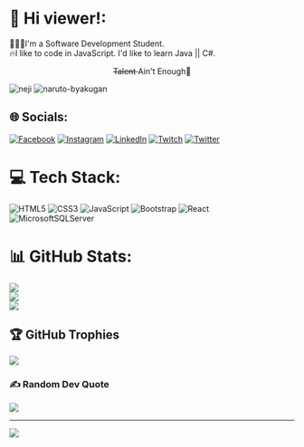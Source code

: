 # 💫 Hi viewer!:
👨🏻‍💻I'm a Software Development Student.<br>🔥I like to code in JavaScript. I'd like to learn Java || C#.<br><center><p><del>Talent </del>Ain't Enough👾</p></center>

![neji](https://user-images.githubusercontent.com/84346091/214762657-6ebd6f8a-b7cd-4e19-8cdf-4c50e7f473c1.gif)
![naruto-byakugan](https://user-images.githubusercontent.com/84346091/214762662-1475cbfa-c67d-4703-a3d6-36cf2f95bf81.gif)

## 🌐 Socials:
[![Facebook](https://img.shields.io/badge/Facebook-%231877F2.svg?logo=Facebook&logoColor=white)](https://facebook.com/jonathannlarios10) [![Instagram](https://img.shields.io/badge/Instagram-%23E4405F.svg?logo=Instagram&logoColor=white)](https://instagram.com/jonathannn_l) [![LinkedIn](https://img.shields.io/badge/LinkedIn-%230077B5.svg?logo=linkedin&logoColor=white)](https://linkedin.com/in/jonathan-larios-448b81244) [![Twitch](https://img.shields.io/badge/Twitch-%239146FF.svg?logo=Twitch&logoColor=white)](https://twitch.tv/LordJon4) [![Twitter](https://img.shields.io/badge/Twitter-%231DA1F2.svg?logo=Twitter&logoColor=white)](https://twitter.com/jonathanlariosv) 

# 💻 Tech Stack:
![HTML5](https://img.shields.io/badge/html5-%23E34F26.svg?style=flat-square&logo=html5&logoColor=white) ![CSS3](https://img.shields.io/badge/css3-%231572B6.svg?style=flat-square&logo=css3&logoColor=white) ![JavaScript](https://img.shields.io/badge/javascript-%23323330.svg?style=flat-square&logo=javascript&logoColor=%23F7DF1E) ![Bootstrap](https://img.shields.io/badge/bootstrap-%23563D7C.svg?style=flat-square&logo=bootstrap&logoColor=white) ![React](https://img.shields.io/badge/react-%2320232a.svg?style=flat-square&logo=react&logoColor=%2361DAFB) ![MicrosoftSQLServer](https://img.shields.io/badge/Microsoft%20SQL%20Sever-CC2927?style=flat-square&logo=microsoft%20sql%20server&logoColor=white)
# 📊 GitHub Stats:
![](https://github-readme-stats.vercel.app/api?username=JonathanEKP&theme=highcontrast&hide_border=true&include_all_commits=true&count_private=true)<br/>
![](https://github-readme-streak-stats.herokuapp.com/?user=JonathanEKP&theme=highcontrast&hide_border=true)<br/>
![](https://github-readme-stats.vercel.app/api/top-langs/?username=JonathanEKP&theme=highcontrast&hide_border=true&include_all_commits=true&count_private=true&layout=compact)

## 🏆 GitHub Trophies
![](https://github-profile-trophy.vercel.app/?username=JonathanEKP&theme=tokyonight&no-frame=false&no-bg=true&margin-w=4)

### ✍️ Random Dev Quote
![](https://quotes-github-readme.vercel.app/api?type=horizontal&theme=tokyonight)

---
[![](https://visitcount.itsvg.in/api?id=JonathanEKP&icon=0&color=0)](https://visitcount.itsvg.in)

<!-- Proudly created with GPRM ( https://gprm.itsvg.in ) -->
